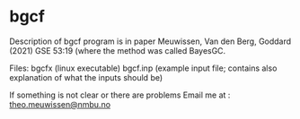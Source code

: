 # bgcf

Description of bgcf program is in paper Meuwissen, Van den Berg, Goddard (2021) GSE 53:19 (where the method was called BayesGC.

Files:
bgcfx (linux executable)
bgcf.inp (example input file; contains also explanation of what the inputs should be)

If something is not clear or there are problems Email me at : theo.meuwissen@nmbu.no





